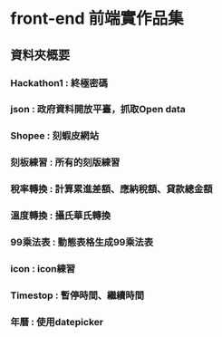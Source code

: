 # front-end 前端實作品集
## 資料夾概要
### Hackathon1 : 終極密碼
### json : 政府資料開放平臺，抓取Open data
### Shopee : 刻蝦皮網站
### 刻板練習 : 所有的刻版練習
### 稅率轉換 : 計算累進差額、應納稅額、貸款總金額
### 溫度轉換 : 攝氏華氏轉換
### 99乘法表 : 動態表格生成99乘法表
### icon : icon練習
### Timestop : 暫停時間、繼續時間
### 年曆 : 使用datepicker





